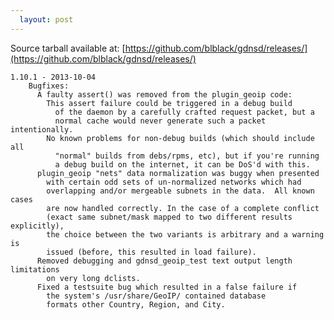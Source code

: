 ```yaml
---
  layout: post
---
```


Source tarball available at:
[https://github.com/blblack/gdnsd/releases/](https://github.com/blblack/gdnsd/releases/)

    1.10.1 - 2013-10-04
        Bugfixes:
          A faulty assert() was removed from the plugin_geoip code:
            This assert failure could be triggered in a debug build
              of the daemon by a carefully crafted request packet, but a
              normal cache would never generate such a packet intentionally.
            No known problems for non-debug builds (which should include all
              "normal" builds from debs/rpms, etc), but if you're running
              a debug build on the internet, it can be DoS'd with this.
          plugin_geoip "nets" data normalization was buggy when presented
            with certain odd sets of un-normalized networks which had
            overlapping and/or mergeable subnets in the data.  All known cases
            are now handled correctly. In the case of a complete conflict
            (exact same subnet/mask mapped to two different results explicitly),
            the choice between the two variants is arbitrary and a warning is
            issued (before, this resulted in load failure).
          Removed debugging and gdnsd_geoip_test text output length limitations
            on very long dclists.
          Fixed a testsuite bug which resulted in a false failure if
            the system's /usr/share/GeoIP/ contained database
            formats other Country, Region, and City.
